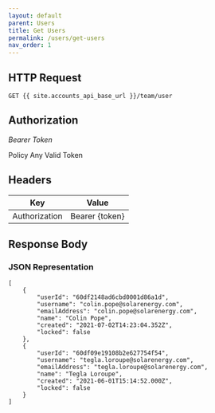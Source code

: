 ```yaml
---
layout: default
parent: Users
title: Get Users
permalink: /users/get-users
nav_order: 1
---
```



## HTTP Request

```
GET {{ site.accounts_api_base_url }}/team/user
```


## Authorization
*Bearer Token*

Policy
Any Valid Token


## Headers

| Key     | Value        |
| ----------- | ----------- |
| Authorization | Bearer {token}      |


## Response Body
### JSON Representation
```
[
    {
        "userId": "60df2148ad6cbd0001d86a1d",
        "username": "colin.pope@solarenergy.com",
        "emailAddress": "colin.pope@solarenergy.com",
        "name": "Colin Pope",
        "created": "2021-07-02T14:23:04.352Z",
        "locked": false
    },
    {
        "userId": "60df09e19108b2e627754f54",
        "username": "tegla.loroupe@solarenergy.com",
        "emailAddress": "tegla.loroupe@solarenergy.com",
        "name": "Tegla Loroupe",
        "created": "2021-06-01T15:14:52.000Z",
        "locked": false
    }
]
```